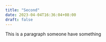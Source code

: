 ```yaml
---
title: "Second"
date: 2023-04-04T16:36:04+08:00
draft: false
---
```


This is a paragraph
someone have something